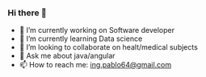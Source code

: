 ### Hi there 👋

<!--
**PabloRendon64/PabloRendon64** is a ✨ _special_ ✨ repository because its `README.md` (this file) appears on your GitHub profile.

Here are some ideas to get you started:

- 🔭 I’m currently working on ...
- 🌱 I’m currently learning ...
- 👯 I’m looking to collaborate on ...
- 🤔 I’m looking for help with ...
- 💬 Ask me about ...
- 📫 How to reach me: ...
- 😄 Pronouns: ...
- ⚡ Fun fact: ...
-->
- 🔭 I’m currently working on Software developer
- 🌱 I’m currently learning Data science
- 👯 I’m looking to collaborate on healt/medical subjects
- 💬 Ask me about java/angular
- 📫 How to reach me: ing.pablo64@gmail.com
